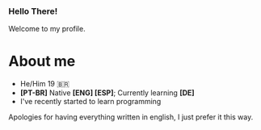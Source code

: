 ### Hello There!
Welcome to my profile.

<h1>About me</h1>

* He/Him 19 🇧🇷
* **[PT-BR]** Native **[ENG] [ESP]**; Currently learning **[DE]**
* I've recently started to learn programming

  
Apologies for having everything written in english, I just prefer it this way.
